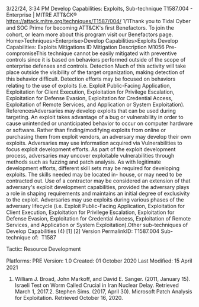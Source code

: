 3/22/24, 3:34 PM Develop Capabilities: Exploits, Sub-technique T1587.004 - Enterprise | MITRE ATT&CK®
https://attack.mitre.org/techniques/T1587/004/ 1/1Thank you to Tidal Cyber and SOC Prime for becoming ATT&CK's ﬁrst Benefactors. To join the cohort, or learn more about this program visit our
Benefactors page.
Home>Techniques>Enterprise>Develop Capabilities>Exploits
Develop Capabilities: Exploits
Mitigations
ID Mitigation Description
M1056 Pre-
compromiseThis technique cannot be easily mitigated with preventive controls since it is based on behaviors performed
outside of the scope of enterprise defenses and controls.
Detection
Much of this activity will take place outside the visibility of the target organization, making detection of this behavior diﬃcult. Detection
efforts may be focused on behaviors relating to the use of exploits (i.e. Exploit Public-Facing Application, Exploitation for Client Execution,
Exploitation for Privilege Escalation, Exploitation for Defense Evasion, Exploitation for Credential Access, Exploitation of Remote Services,
and Application or System Exploitation).
ReferencesAdversaries may develop exploits that can be used during targeting. An exploit takes advantage of a bug or vulnerability in order to cause
unintended or unanticipated behavior to occur on computer hardware or software. Rather than ﬁnding/modifying exploits from online or
purchasing them from exploit vendors, an adversary may develop their own exploits. Adversaries may use information acquired via
Vulnerabilities to focus exploit development efforts. As part of the exploit development process, adversaries may uncover exploitable
vulnerabilities through methods such as fuzzing and patch analysis.
As with legitimate development efforts, different skill sets may be required for developing exploits. The skills needed may be located in-
house, or may need to be contracted out. Use of a contractor may be considered an extension of that adversary's exploit development
capabilities, provided the adversary plays a role in shaping requirements and maintains an initial degree of exclusivity to the exploit.
Adversaries may use exploits during various phases of the adversary lifecycle (i.e. Exploit Public-Facing Application, Exploitation for Client
Execution, Exploitation for Privilege Escalation, Exploitation for Defense Evasion, Exploitation for Credential Access, Exploitation of Remote
Services, and Application or System Exploitation).Other sub-techniques of Develop Capabilities (4)
[1]
[2]
Version PermalinkID: T1587.004
Sub-technique of:  T1587

Tactic: Resource Development

Platforms: PRE
Version: 1.0
Created: 01 October 2020
Last Modiﬁed: 15 April 2021
1. William J. Broad, John Markoff, and David E. Sanger. (2011,
January 15). Israeli Test on Worm Called Crucial in Iran
Nuclear Delay. Retrieved March 1, 2017.2. Stephen Sims. (2017, April 30). Microsoft Patch Analysis for
Exploitation. Retrieved October 16, 2020.